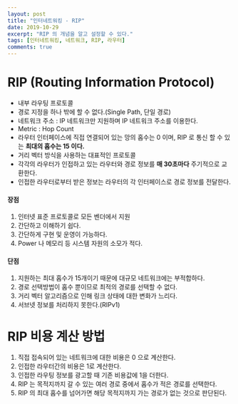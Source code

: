 ```yaml
---
layout: post
title: "인터네트워킹 - RIP"
date: 2019-10-29
excerpt: "RIP 의 개념을 알고 설정할 수 있다."
tags: [인터네트워킹, 네트워크, RIP, 라우터]
comments: true
---
```


# RIP (Routing Information Protocol)
- 내부 라우팅 프로토콜
- 경로 지정을 하나 밖에 할 수 없다.(Single Path, 단일 경로)
- 네트워크 주소 : IP 네트워크만 지원하며 IP 네트워크 주소를 이용한다.
- Metric : Hop Count
- 라우터 인터페이스에 직접 연결되어 있는 망의 홉수는 0 이며, RIP 로 통신 할 수 있는 __최대의 홉수는 15 이다.__
- 거리 벡터 방식을 사용하는 대표적인 프로토콜
- 각각의 라우터가 인접하고 있는 라우터와 경로 정보를 __매 30초마다__ 주기적으로 교환한다.
- 인접한 라우터로부터 받은 정보는 라우터의 각 인터페이스로 경로 정보를 전달한다.

#### 장점
1. 인터넷 표준 프로토콜로 모든 벤더에서 지원
2. 간단하고 이해하기 쉽다.
3. 간단하게 구현 및 운영이 가능하다.
4. Power 나 메모리 등 시스템 자원의 소모가 적다.

#### 단점
1. 지원하는 최대 홉수가 15개이기 때문에 대규모 네트워크에는 부적합하다.
2. 경로 선택방법이 홉수 뿐이므로 최적의 경로를 선택할 수 없다.
3. 거리 벡터 알고리즘으로 인해 링크 상태에 대한 변화가 느리다.
4. 서브넷 정보를 처리하지 못한다.(RIPv1)

# RIP 비용 계산 방법
1. 직접 접속되어 있는 네트워크에 대한 비용은 0 으로 계산한다.
2. 인접한 라우터간의 비용은 1로 계산한다.
3. 인접한 라우팅 정보를 광고할 때 기존 비용값에 1을 더한다.
4. RIP 는 목적지까지 갈 수 있는 여러 경로 중에서 홉수가 적은 경로를 선택한다.
5. RIP 의 최대 홉수를 넘어가면 해당 목적지까지 가는 경로가 없는 것으로 판단된다.

